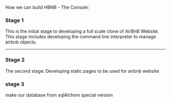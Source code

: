 How we can bulid HBNB - The Console:

### Stage 1

This is the initial stage to developing a full scale clone of AirBnB Website. This stage includes developing the command line interpreter to manage airbnb objects.

---
### Stage 2

The second stage: Developing static pages to be used for airbnb website

### stage 3

make our database from sqlAlchem
special version

